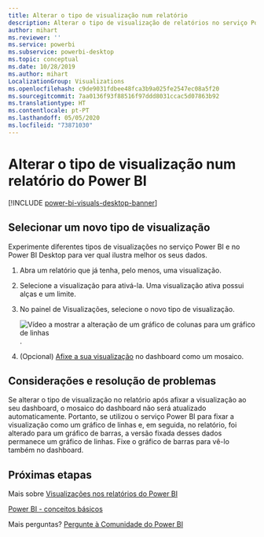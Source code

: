 ```yaml
---
title: Alterar o tipo de visualização num relatório
description: Alterar o tipo de visualização de relatórios no serviço Power BI e no Power BI Desktop
author: mihart
ms.reviewer: ''
ms.service: powerbi
ms.subservice: powerbi-desktop
ms.topic: conceptual
ms.date: 10/28/2019
ms.author: mihart
LocalizationGroup: Visualizations
ms.openlocfilehash: c9de9031fdbee48fca3b9a025fe2547ec08a5f20
ms.sourcegitcommit: 7aa0136f93f88516f97ddd8031ccac5d07863b92
ms.translationtype: HT
ms.contentlocale: pt-PT
ms.lasthandoff: 05/05/2020
ms.locfileid: "73871030"
---
```

# <a name="change-the-type-of-visualization-in-a-power-bi-report"></a>Alterar o tipo de visualização num relatório do Power BI

[!INCLUDE [power-bi-visuals-desktop-banner](../includes/power-bi-visuals-desktop-banner.md)]

## <a name="select-a-new-visualization-type"></a>Selecionar um novo tipo de visualização

Experimente diferentes tipos de visualizações no serviço Power BI e no Power BI Desktop para ver qual ilustra melhor os seus dados. 

1. Abra um relatório que já tenha, pelo menos, uma visualização.   
2. Selecione a visualização para ativá-la. Uma visualização ativa possui alças e um limite.    
3. No painel de Visualizações, selecione o novo tipo de visualização. 
   
   ![Vídeo a mostrar a alteração de um gráfico de colunas para um gráfico de linhas](media/power-bi-report-change-visualization-type/change-viz/change-viz.gif).
4. (Opcional) [Afixe a sua visualização](../service-dashboard-pin-tile-from-report.md) no dashboard como um mosaico. 

## <a name="considerations-and-troubleshooting"></a>Considerações e resolução de problemas
Se alterar o tipo de visualização no relatório após afixar a visualização ao seu dashboard, o mosaico do dashboard não será atualizado automaticamente. Portanto, se utilizou o serviço Power BI para fixar a visualização como um gráfico de linhas e, em seguida, no relatório, foi alterado para um gráfico de barras, a versão fixada desses dados permanece um gráfico de linhas. Fixe o gráfico de barras para vê-lo também no dashboard.

## <a name="next-steps"></a>Próximas etapas
Mais sobre [Visualizações nos relatórios do Power BI](power-bi-report-visualizations.md)

[Power BI - conceitos básicos](../consumer/end-user-basic-concepts.md)

Mais perguntas? [Pergunte à Comunidade do Power BI](https://community.powerbi.com/)

